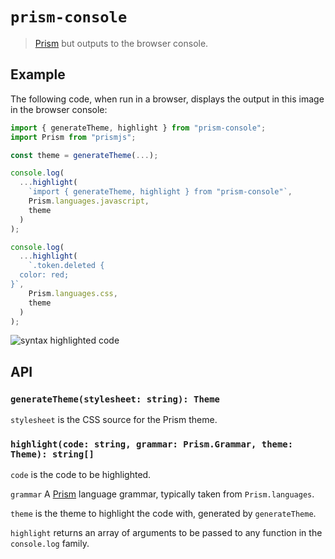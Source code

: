 # `prism-console`

> [Prism](https://www.npmjs.com/package/prismjs) but outputs to the browser console.

## Example

The following code, when run in a browser, displays the output in this image in the browser console:

```javascript
import { generateTheme, highlight } from "prism-console";
import Prism from "prismjs";

const theme = generateTheme(...);

console.log(
  ...highlight(
    `import { generateTheme, highlight } from "prism-console"`,
    Prism.languages.javascript,
    theme
  )
);

console.log(
  ...highlight(
    `.token.deleted {
  color: red;
}`,
    Prism.languages.css,
    theme
  )
);
```

![syntax highlighted code](https://raw.githubusercontent.com/tomblcode/prism-console/master/example.png)

## API

### `generateTheme(stylesheet: string): Theme`

`stylesheet` is the CSS source for the Prism theme.

### `highlight(code: string, grammar: Prism.Grammar, theme: Theme): string[]`

`code` is the code to be highlighted.

`grammar` A [Prism](https://prismjs.com) language grammar, typically taken from `Prism.languages`.

`theme` is the theme to highlight the code with, generated by `generateTheme`.

`highlight` returns an array of arguments to be passed to any function in the `console.log` family.
